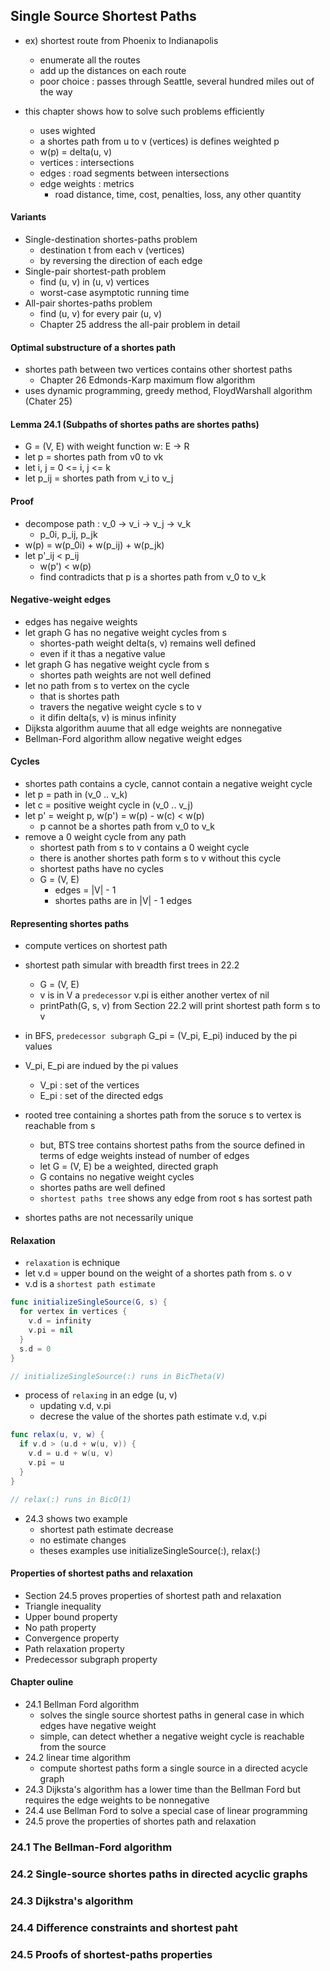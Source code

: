 ## Single Source Shortest Paths
- ex) shortest route from Phoenix to Indianapolis 
  - enumerate all the routes 
  - add up the distances on each route
  - poor choice : passes through Seattle, several hundred miles out of the way

- this chapter shows how to solve such problems efficiently
  - uses wighted
  - a shortes path from u to v (vertices) is defines weighted p
  - w(p) = delta(u, v)
  - vertices : intersections
  - edges : road segments between intersections
  - edge weights : metrics
    - road distance, time, cost, penalties, loss, any other quantity

#### Variants
- Single-destination shortes-paths problem
  - destination t from each v (vertices)
  - by reversing the direction of each edge
- Single-pair shortest-path problem
  - find (u, v) in (u, v) vertices
  - worst-case asymptotic running time
- All-pair shortes-paths problem
  - find (u, v) for every pair (u, v)
  - Chapter 25 address the all-pair problem in detail

#### Optimal substructure of a shortes path
- shortes path between two vertices contains other shortest paths
  - Chapter 26 Edmonds-Karp maximum flow algorithm
- uses dynamic programming, greedy method, FloydWarshall algorithm (Chater 25)

#### Lemma 24.1 (Subpaths of shortes paths are shortes paths)
- G = (V, E) with weight function w: E -> R
- let p = shortes path from v0 to vk
- let i, j = 0 <= i, j <= k
- let p_ij = shortes path from v_i to v_j

#### Proof
- decompose path : v_0 -> v_i -> v_j -> v_k
  - p_0i, p_ij, p_jk
- w(p) = w(p_0i) + w(p_ij) + w(p_jk)
- let p'_ij < p_ij
  - w(p') < w(p) 
  - find contradicts that p is a shortes path from v_0 to v_k

#### Negative-weight edges
- edges has negaive weights
- let graph G has no negative weight cycles from s
  - shortes-path weight delta(s, v) remains well defined
  - even if it thas a negative value
- let graph G has negative weight cycle from s
  - shortes path weights are not well defined
- let no path from s to vertex on the cycle
  - that is shortes path
  - travers the negative weight cycle s to v
  - it difin delta(s, v) is minus infinity
- Dijksta algorithm auume that all edge weights are nonnegative
- Bellman-Ford algorithm allow negative weight edges

#### Cycles
- shortes path contains a cycle, cannot contain a negative weight cycle
- let p = path in (v_0 .. v_k)
- let c = positive weight cycle in (v_0 .. v_j)
- let p' = weight p, w(p') = w(p) - w(c) < w(p)
  - p cannot be a shortes path from v_0 to v_k
- remove a 0 weight cycle from any path
  - shortest path from s to v contains a 0 weight cycle
  - there is another shortes path form s to v without this cycle
  - shortest paths have no cycles
  - G = (V, E)
    - edges = |V| - 1
    - shortes paths are in |V| - 1 edges

#### Representing shortes paths
- compute vertices on shortest path
- shortest path simular with breadth first trees in 22.2
  - G = (V, E)
  - v is in V a `predecessor` v.pi is either another vertex of nil
  - printPath(G, s, v) from Section 22.2 will print shortest path form s to v

- in BFS, `predecessor subgraph` G_pi = (V_pi, E_pi) induced by the pi values
- V_pi, E_pi are indued by the pi values
  - V_pi : set of the vertices
  - E_pi : set of the directed edgs

- rooted tree containing a shortes path from the soruce s to vertex is reachable from s
  - but, BTS tree contains shortest paths from the source defined in terms of edge weights instead of number of edges
  - let G = (V, E) be a weighted, directed graph
  - G contains no negative weight cycles
  - shortes paths are well defined
  - `shortest paths tree` shows any edge from root s has sortest path

- shortes paths are not necessarily unique

#### Relaxation
- `relaxation` is echnique
- let v.d = upper bound on the weight of a shortes path from s. o v
- v.d is a `shortest path estimate`

``` Swift
func initializeSingleSource(G, s) {
  for vertex in vertices {
    v.d = infinity
    v.pi = nil
  }
  s.d = 0 
}

// initializeSingleSource(:) runs in BicTheta(V)
```

- process of `relaxing` in an edge (u, v) 
  - updating v.d, v.pi
  - decrese the value of the shortes path estimate v.d, v.pi

``` Swift
func relax(u, v, w) {
  if v.d > (u.d + w(u, v)) {
    v.d = u.d + w(u, v)
    v.pi = u
  } 
}

// relax(:) runs in BicO(1)
```
- 24.3 shows two example
  - shortest path estimate decrease
  - no estimate changes
  - theses examples use initializeSingleSource(:), relax(:)


#### Properties of shortest paths and relaxation
- Section 24.5 proves properties of shortest path and relaxation
- Triangle inequality
- Upper bound property
- No path property
- Convergence property
- Path relaxation property
- Predecessor subgraph property

#### Chapter ouline
- 24.1 Bellman Ford algorithm
  - solves the single source shortest paths in general case in which edges have negative weight
  - simple, can detect whether a negative weight cycle is reachable from the source
- 24.2 linear time algorithm 
  - compute shortest paths form a single source in a directed acycle graph
- 24.3 Dijksta's algorithm has a lower time than the Bellman Ford but requires the edge weights to be nonnegative
- 24.4 use Bellman Ford to solve a special case of linear programming
- 24.5 prove the properties of shortes path and relaxation

### 24.1 The Bellman-Ford algorithm

### 24.2 Single-source shortes paths in directed acyclic graphs

### 24.3 Dijkstra's algorithm

### 24.4 Difference constraints and shortest paht

### 24.5 Proofs of shortest-paths properties